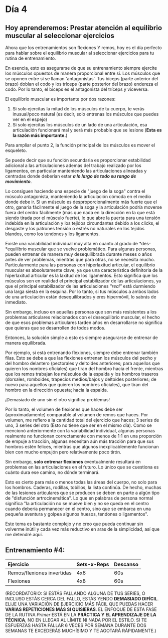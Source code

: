 # Día 4

## Hoy aprenderemos: Prestar atención al equilibrio muscular al seleccionar ejercicios

Ahora que los entrenamientos son flexiones Y remos, hoy es el día perfecto para hablar sobre el equilibrio muscular al seleccionar ejercicios para tu rutina de entrenamiento.

En esencia, esto es asegurarse de que su entrenamiento siempre ejercite los músculos opuestos de manera proporcional entre sí. Los músculos que se oponen entre sí se llaman 'antagonistas'. Tus bíceps (parte anterior del brazo) doblan el codo y los tríceps (parte posterior del brazo) endereza el codo. Por lo tanto, el bíceps es el antagonista del tríceps y viceversa.

El equilibrio muscular es importante por dos razones:

1. Si solo ejercitas la mitad de los músculos de tu cuerpo, te verás inusual/poco natural (es decir, solo entrenas los músculos que puedes ver en el espejo)
2. Si solo ejercitas los músculos de un lado de una articulación, esa articulación funcionará mal y será más probable que se lesione (**Esta es la razón más importante.**)

Para ampliar el punto 2, la función principal de los músculos es mover el esqueleto.

Se puede decir que su función secundaria es proporcionar estabilidad adicional a las articulaciones además del trabajo realizado por los ligamentos, en particular manteniendo las articulaciones alineadas y centradas donde deberían estar ***a lo largo de todo su rango de movimiento***.

Lo consiguen haciendo una especie de "juego de la soga" contra el músculo antagonista, manteniendo la articulación cómoda en el medio donde debe ir. Si un músculo es desproporcionalmente más fuerte que el otro, ganaría fácilmente el juego de la soga y la articulación podría moverse fuera del centro fácilmente (más que nada en la dirección en la que está siendo tirada por el músculo fuerte), lo que abre la puerta para una tensión indebida en la articulación y los tejidos circundantes debido a los clicks, el desgaste y los patrones tensión o estrés no naturales en los tejidos blandos, como los tendones y los ligamentos.

Existe una variabilidad individual muy alta en cuanto al grado de \*des-\*equilibrio muscular que se vuelve problemático. Para algunas personas, pueden entrenar de manera muy desequilibrada durante meses o años antes de ver problemas, mientras que para otras, no se necesita mucho. Particularmente para las personas con hiperlaxitud articular, el equilibrio muscular es absolutamente clave, ya que una característica definitoria de la hiperlaxitud articular es la laxitud de los ligamentos. Esto significa que los músculos son en realidad el principal estabilizador de las articulaciones, ya que el principal estabilizador de las articulaciones *"real"* está durmiendo una larga siesta en la esquina. Por lo tanto, si tus músculos a ambos lados de una articulación están desequilibrados y eres hipermóvil, lo sabrás de inmediato.

Sin embargo, incluso en aquellas personas que son más resistentes a los problemas articulares relacionados con el desequilibrio muscular, el hecho de que esos problemas articulares tarden años en desarrollarse no significa que quieras que se desarrollen de todos modos.

Entonces, la solución simple a esto es siempre asegurarse de entrenar de manera equilibrada.

Por ejemplo, si está entrenando flexiones, siempre debe entrenar también filas. Esto se debe a que las flexiones entrenan los músculos del pecho y del hombro delantero (pectorales y deltoides anteriores; para aquellos que quieren los nombres oficiales) que tiran del hombro hacia el frente, mientras que los remos trabajan los músculos de la espalda y los hombros traseros (dorsales, romboides, trapecios medios/bajos y deltoides posteriores; de nuevo para aquellos que quieren los nombres oficiales), que tiran del hombro en la dirección opuesta; hacia la espalda.

¡Demasiado de uno sin el otro significa problemas!

Por lo tanto, el volumen de flexiones que haces debe ser (aproximadamente) comparable al volumen de remos que haces. Por volumen, me refiero a la cantidad total del ejercicio que haces; 3 series de uno, 3 series del otro (Esto no tiene que ser en el mismo día). Como se mencionó anteriormente con la variabilidad individual, algunas personas realmente no funcionan correctamente con menos de 1:1 en una proporción de empuje a tracción, algunas necesitan aún más tracción para que sus hombros estén felices, mientras que algunos inexplicablemente funcionan bien con mucho empujón pero relativamente poco tirón.

Sin embargo, **solo entrenar flexiones** eventualmente resultará en problemas en las articulaciones en el futuro. Lo único que se cuestiona es cuánto dura ese camino, no dónde terminará.

Esto es cierto para más o menos todas las áreas del cuerpo, no solo para los hombros. Caderas, rodillas, tobillos, la lista continúa. De hecho, muchas de las lesiones articulares que se producen se deben en parte a algún tipo de "disfunción artrocinemática". Lo que en palabras de persona normal significa "la articulación no se mueve bien y no se queda en el centro cuando debería permanecer en el centro, sino que se embarca en una pequeña aventura y golpea algunos huesos, tendones o ligamentos".

Este tema es bastante complejo y no creo que pueda continuar sin volverme inútil y cada vez más reductivo en aras de la simplicidad, así que me detendré aquí.

## Entrenamiento #4:

|Ejercicio|Sets-x-Reps|Descanso|
|:-|:-|:-|
|Remos/flexiones invertidas|4x6|60s|
|Flexiones|4x8|60s|

(RECORDATORIO: SI ESTÁS FALLANDO ALGUNA DE TUS SERIES, O INCLUSO ESTÁS CERCA DEL FALLO, ESTÁS YENDO **DEMASIADO DIFÍCIL**. ELIJE UNA VARIACIÓN DE EJERCICIO MÁS FÁCIL QUE PUEDAS HACER **VARIAS REPETICIONES MÁS SI QUISIERAS**. EL ENFOQUE DE ESTA FASE DE LA RUTINA *Primer* ESTÁ EN LA **PRÁCTICA Y EL APRENDIZAJE DE LA TÉCNICA**, NO EN LLEGAR AL LÍMITE NI NADA POR EL ESTILO. SI TE ESFUERZAS HASTA FALLAR 6 VECES POR SEMANA DURANTE DOS SEMANAS TE EXCEDERÁS MUCHÍSIMO Y TE AGOTARÁ RÁPIDAMENTE.)